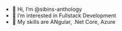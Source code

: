 - 👋 Hi, I’m @sibins-anthology
- 👀 I’m interested in Fullstack Development
- 🌱 My skills are ANgular, .Net Core, Azure


<!---
sibins-anthology/sibins-anthology is a ✨ special ✨ repository because its `README.md` (this file) appears on your GitHub profile.
You can click the Preview link to take a look at your changes.
--->
